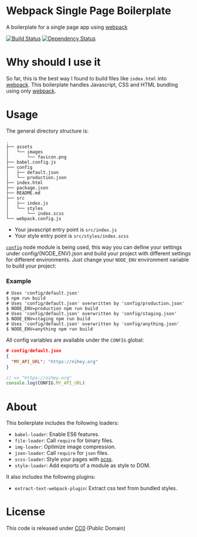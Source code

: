 # Webpack Single Page Boilerplate

A boilerplate for a single page app using [webpack][webpack_link]

[![Build
Status](https://travis-ci.org/nihey/webpack-single-page-boilerplate.svg)](https://travis-ci.org/nihey/webpack-single-page-boilerplate)
[![Dependency
Status](https://david-dm.org/nihey/webpack-single-page-boilerplate.png)](https://david-dm.org/nihey/webpack-single-page-boilerplate)

# Why should I use it

So far, this is the best way I found to build files like `index.html` into
[webpack][webpack_link]. This boilerplate handles Javascript, CSS and HTML
bundling using only [webpack][webpack_link].

# Usage

The general directory structure is:

```
.
├── assets
│   └── images
│       └── favicon.png
├── babel.config.js
├── config
│   ├── default.json
│   └── production.json
├── index.html
├── package.json
├── README.md
├── src
│   ├── index.js
│   └── styles
│       └── index.scss
└── webpack.config.js
```

- Your javascript entry point is `src/index.js`
- Your style entry point is `src/styles/index.scss`

[`config`][config_link] node module is being used, this way you can define
your settings under config/{NODE_ENV}.json and build your project with
different settings for different environments. Just change your `NODE_ENV`
environment variable to build your project:

### Example

```
# Uses 'config/default.json'
$ npm run build
# Uses 'config/default.json' overwritten by 'config/production.json'
$ NODE_ENV=production npm run build
# Uses 'config/default.json' overwritten by 'config/staging.json'
$ NODE_ENV=staging npm run build
# Uses 'config/default.json' overwritten by 'config/anything.json'
$ NODE_ENV=anything npm run build
```

All config variables are available under the `CONFIG` global:

```json
# config/default.json
{
  "MY_API_URL": "https://nihey.org"
}
```
```javascript
// => "https://nihey.org"
console.log(CONFIG.MY_API_URL)
```

# About

This boilerplate includes the following loaders:

  - `babel-loader`: Enable ES6 features.
  - `file-loader`: Call `require` for binary files.
  - `img-loader`: Optimize image compression.
  - `json-loader`: Call `require` for `json` files.
  - `scss-loader`: Style your pages with [scss](https://sass-lang.com/).
  - `style-loader`: Add exports of a module as style to DOM.

It also includes the following plugins:

  - `extract-text-webpack-plugin`: Extract css text from bundled styles.

# License

This code is released under
[CC0](http://creativecommons.org/publicdomain/zero/1.0/) (Public Domain)

[webpack_link]: https://webpack.js.org/
[config_link]: https://www.npmjs.com/package/config
